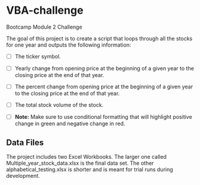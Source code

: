 # VBA-challenge
Bootcamp Module 2 Challenge

The goal of this project is to create a script that loops through all the stocks for one year and outputs the following information:

- [ ] The ticker symbol.

- [ ] Yearly change from opening price at the beginning of a given year to the closing price at the end of that year.

- [ ] The percent change from opening price at the beginning of a given year to the closing price at the end of that year.

- [ ] The total stock volume of the stock.

- [ ] **Note:** Make sure to use conditional formatting that will highlight positive change in green and negative change in red.

## Data Files
The project includes two Excel Workbooks. The larger one called Multiple_year_stock_data.xlsx is the final data set. The other alphabetical_testing.xlsx is shorter and is meant for trial runs during development.
